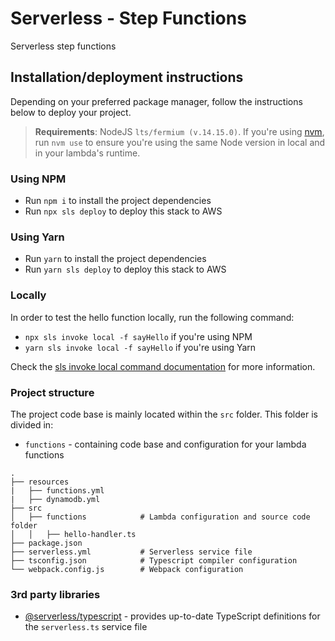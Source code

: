 # Serverless - Step Functions

Serverless step functions

## Installation/deployment instructions

Depending on your preferred package manager, follow the instructions below to deploy your project.

> **Requirements**: NodeJS `lts/fermium (v.14.15.0)`. If you're using [nvm](https://github.com/nvm-sh/nvm), run `nvm use` to ensure you're using the same Node version in local and in your lambda's runtime.

### Using NPM

- Run `npm i` to install the project dependencies
- Run `npx sls deploy` to deploy this stack to AWS

### Using Yarn

- Run `yarn` to install the project dependencies
- Run `yarn sls deploy` to deploy this stack to AWS

### Locally

In order to test the hello function locally, run the following command:

- `npx sls invoke local -f sayHello` if you're using NPM
- `yarn sls invoke local -f sayHello` if you're using Yarn

Check the [sls invoke local command documentation](https://www.serverless.com/framework/docs/providers/aws/cli-reference/invoke-local/) for more information.

### Project structure

The project code base is mainly located within the `src` folder. This folder is divided in:

- `functions` - containing code base and configuration for your lambda functions

```
.
├── resources
|   ├── functions.yml
|   ├── dynamodb.yml
├── src
│   ├── functions            # Lambda configuration and source code folder
│   │   ├── hello-handler.ts
├── package.json
├── serverless.yml           # Serverless service file
├── tsconfig.json            # Typescript compiler configuration
└── webpack.config.js        # Webpack configuration
```

### 3rd party libraries

- [@serverless/typescript](https://github.com/serverless/typescript) - provides up-to-date TypeScript definitions for the `serverless.ts` service file
